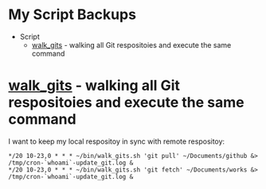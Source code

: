 # My Script Backups

- Script
  - [walk_gits](#walk_gits) - walking all Git respositoies and execute the same command 

# [walk_gits](walk_gits.sh) - walking all Git respositoies and execute the same command 
I want to keep my local respositoy in sync with remote respositoy:
```cron
*/20 10-23,0 * * * ~/bin/walk_gits.sh 'git pull' ~/Documents/github &> /tmp/cron-`whoami`-update_git.log &
*/20 10-23,0 * * * ~/bin/walk_gits.sh 'git fetch' ~/Documents/works &> /tmp/cron-`whoami`-update_git.log &

```
